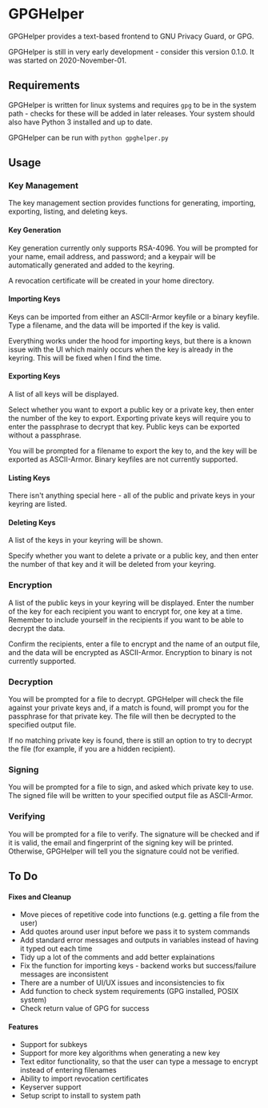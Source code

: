 # GPGHelper

GPGHelper provides a text-based frontend to GNU Privacy Guard, or GPG.

GPGHelper is still in very early development - consider this version 0.1.0. 
It was started on 2020-November-01.


## Requirements
GPGHelper is written for linux systems and requires `gpg` to be in the system path - checks for these will be added in later releases.
Your system should also have Python 3 installed and up to date.

GPGHelper can be run with `python gpghelper.py`


## Usage
### Key Management
The key management section provides functions for generating, importing, exporting, listing, and deleting keys.


#### Key Generation
Key generation currently only supports RSA-4096.
You will be prompted for your name, email address, and password; and a keypair will be automatically generated and added to the keyring.

A revocation certificate will be created in your home directory.

#### Importing Keys
Keys can be imported from either an ASCII-Armor keyfile or a binary keyfile.
Type a filename, and the data will be imported if the key is valid.

Everything works under the hood for importing keys, but there is a known issue with the UI which mainly occurs when the key is already in the keyring.
This will be fixed when I find the time.


#### Exporting Keys
A list of all keys will be displayed.

Select whether you want to export a public key or a private key, then enter the number of the key to export.
Exporting private keys will require you to enter the passphrase to decrypt that key.
Public keys can be exported without a passphrase.

You will be prompted for a filename to export the key to, and the key will be exported as ASCII-Armor.
Binary keyfiles are not currently supported.


#### Listing Keys
There isn't anything special here - all of the public and private keys in your keyring are listed.


#### Deleting Keys
A list of the keys in your keyring will be shown.

Specify whether you want to delete a private or a public key, and then enter the number of that key and it will be deleted from your keyring.


### Encryption
A list of the public keys in your keyring will be displayed.
Enter the number of the key for each recipient you want to encrypt for, one key at a time.
Remember to include yourself in the recipients if you want to be able to decrypt the data.

Confirm the recipients, enter a file to encrypt and the name of an output file, and the data will be encrypted as ASCII-Armor.
Encryption to binary is not currently supported.


### Decryption
You will be prompted for a file to decrypt.
GPGHelper will check the file against your private keys and, if a match is found, will prompt you for the passphrase for that private key.
The file will then be decrypted to the specified output file.

If no matching private key is found, there is still an option to try to decrypt the file (for example, if you are a hidden recipient).


### Signing
You will be prompted for a file to sign, and asked which private key to use.
The signed file will be written to your specified output file as ASCII-Armor.


### Verifying
You will be prompted for a file to verify.
The signature will be checked and if it is valid, the email and fingerprint of the signing key will be printed.
Otherwise, GPGHelper will tell you the signature could not be verified.


## To Do
#### Fixes and Cleanup
* Move pieces of repetitive code into functions (e.g. getting a file from the user)
* Add quotes around user input before we pass it to system commands
* Add standard error messages and outputs in variables instead of having it typed out each time
* Tidy up a lot of the comments and add better explainations
* Fix the function for importing keys - backend works but success/failure messages are inconsistent
* There are a number of UI/UX issues and inconsistencies to fix
* Add function to check system requirements (GPG installed, POSIX system)
* Check return value of GPG for success

#### Features
* Support for subkeys
* Support for more key algorithms when generating a new key
* Text editor functionality, so that the user can type a message to encrypt instead of entering filenames
* Ability to import revocation certificates
* Keyserver support
* Setup script to install to system path
